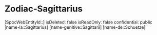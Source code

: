 ﻿---
type: Zodiac
tags:
- astro/Zodiac

---

# Zodiac-Sagittarius

[SpocWebEntityId::]
isDeleted: false
isReadOnly: false
confidential: public
[name-la::Sagittarius]
[name-genitive::Sagittarii]
[name-de::Schuetze]
